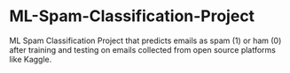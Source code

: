 # ML-Spam-Classification-Project
ML Spam Classification Project that predicts emails as spam (1) or ham (0) after training and testing on emails collected from open source platforms like Kaggle.
